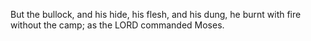 But the bullock, and his hide, his flesh, and his dung, he burnt with fire without the camp; as the LORD commanded Moses.
